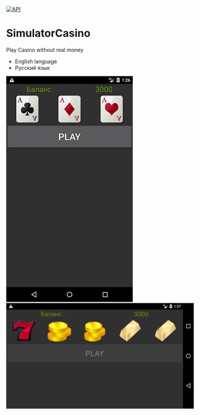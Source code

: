 [![API](https://img.shields.io/badge/API-21%2B-brightgreen.svg?style=flat)](https://android-arsenal.com/api?level=21)
# SimulatorCasino
Play Casino without real money

* English language
* Русский язык

![](https://github.com/SemyonNovikov/SimulatorCasino/blob/master/screen1.png)
![](https://github.com/SemyonNovikov/SimulatorCasino/blob/master/screen2.png)

